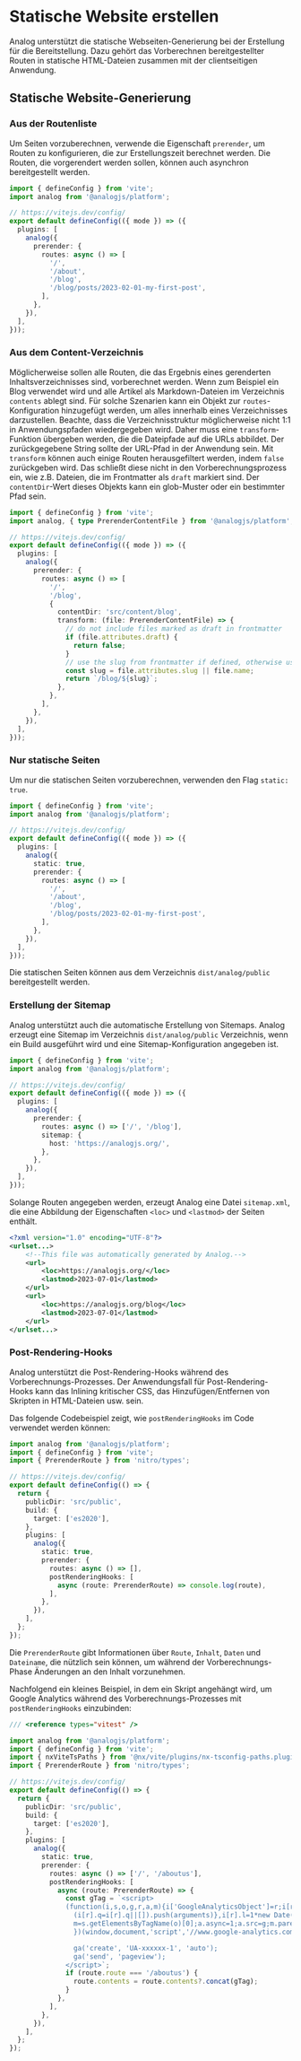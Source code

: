 # Statische Website erstellen

Analog unterstützt die statische Webseiten-Generierung bei der Erstellung für die Bereitstellung. Dazu gehört das Vorberechnen bereitgestellter Routen in statische HTML-Dateien zusammen mit der clientseitigen Anwendung.

## Statische Website-Generierung

### Aus der Routenliste

Um Seiten vorzuberechnen, verwende die Eigenschaft `prerender`, um Routen zu konfigurieren, die zur Erstellungszeit berechnet werden. Die Routen, die vorgerendert werden sollen, können auch asynchron bereitgestellt werden.

```ts
import { defineConfig } from 'vite';
import analog from '@analogjs/platform';

// https://vitejs.dev/config/
export default defineConfig(({ mode }) => ({
  plugins: [
    analog({
      prerender: {
        routes: async () => [
          '/',
          '/about',
          '/blog',
          '/blog/posts/2023-02-01-my-first-post',
        ],
      },
    }),
  ],
}));
```

### Aus dem Content-Verzeichnis

Möglicherweise sollen alle Routen, die das Ergebnis eines gerenderten Inhaltsverzeichnisses sind, vorberechnet werden.
Wenn zum Beispiel ein Blog verwendet wird und alle Artikel als Markdown-Dateien im Verzeichnis `contents` ablegt sind.
Für solche Szenarien kann ein Objekt zur `routes`-Konfiguration hinzugefügt werden, um alles innerhalb eines Verzeichnisses darzustellen.
Beachte, dass die Verzeichnisstruktur möglicherweise nicht 1:1 in Anwendungspfaden wiedergegeben wird.
Daher muss eine `transform`-Funktion übergeben werden, die die Dateipfade auf die URLs abbildet.
Der zurückgegebene String sollte der URL-Pfad in der Anwendung sein.
Mit `transform` können auch einige Routen herausgefiltert werden, indem `false` zurückgeben wird.
Das schließt diese nicht in den Vorberechnungsprozess ein, wie z.B. Dateien, die im Frontmatter als `draft` markiert sind.
Der `contentDir`-Wert dieses Objekts kann ein glob-Muster oder ein bestimmter Pfad sein.

```ts
import { defineConfig } from 'vite';
import analog, { type PrerenderContentFile } from '@analogjs/platform';

// https://vitejs.dev/config/
export default defineConfig(({ mode }) => ({
  plugins: [
    analog({
      prerender: {
        routes: async () => [
          '/',
          '/blog',
          {
            contentDir: 'src/content/blog',
            transform: (file: PrerenderContentFile) => {
              // do not include files marked as draft in frontmatter
              if (file.attributes.draft) {
                return false;
              }
              // use the slug from frontmatter if defined, otherwise use the files basename
              const slug = file.attributes.slug || file.name;
              return `/blog/${slug}`;
            },
          },
        ],
      },
    }),
  ],
}));
```

### Nur statische Seiten

Um nur die statischen Seiten vorzuberechnen, verwenden den Flag `static: true`.

```ts
import { defineConfig } from 'vite';
import analog from '@analogjs/platform';

// https://vitejs.dev/config/
export default defineConfig(({ mode }) => ({
  plugins: [
    analog({
      static: true,
      prerender: {
        routes: async () => [
          '/',
          '/about',
          '/blog',
          '/blog/posts/2023-02-01-my-first-post',
        ],
      },
    }),
  ],
}));
```

Die statischen Seiten können aus dem Verzeichnis `dist/analog/public` bereitgestellt werden.

### Erstellung der Sitemap

Analog unterstützt auch die automatische Erstellung von Sitemaps. Analog erzeugt eine Sitemap im Verzeichnis `dist/analog/public`
Verzeichnis, wenn ein Build ausgeführt wird und eine Sitemap-Konfiguration angegeben ist.

```ts
import { defineConfig } from 'vite';
import analog from '@analogjs/platform';

// https://vitejs.dev/config/
export default defineConfig(({ mode }) => ({
  plugins: [
    analog({
      prerender: {
        routes: async () => ['/', '/blog'],
        sitemap: {
          host: 'https://analogjs.org/',
        },
      },
    }),
  ],
}));
```

Solange Routen angegeben werden, erzeugt Analog eine Datei `sitemap.xml`, die eine
Abbildung der Eigenschaften `<loc>` und `<lastmod>` der Seiten enthält.

```xml
<?xml version="1.0" encoding="UTF-8"?>
<urlset...>
    <!--This file was automatically generated by Analog.-->
    <url>
        <loc>https://analogjs.org/</loc>
        <lastmod>2023-07-01</lastmod>
    </url>
    <url>
        <loc>https://analogjs.org/blog</loc>
        <lastmod>2023-07-01</lastmod>
    </url>
</urlset...>
```

### Post-Rendering-Hooks

Analog unterstützt die Post-Rendering-Hooks während des Vorberechnungs-Prozesses. Der Anwendungsfall für Post-Rendering-Hooks kann das Inlining kritischer CSS, das Hinzufügen/Entfernen von Skripten in HTML-Dateien usw. sein.

Das folgende Codebeispiel zeigt, wie `postRenderingHooks` im Code verwendet werden können:

```ts
import analog from '@analogjs/platform';
import { defineConfig } from 'vite';
import { PrerenderRoute } from 'nitro/types';

// https://vitejs.dev/config/
export default defineConfig(() => {
  return {
    publicDir: 'src/public',
    build: {
      target: ['es2020'],
    },
    plugins: [
      analog({
        static: true,
        prerender: {
          routes: async () => [],
          postRenderingHooks: [
            async (route: PrerenderRoute) => console.log(route),
          ],
        },
      }),
    ],
  };
});
```

Die `PrerenderRoute` gibt Informationen über `Route`, `Inhalt`, `Daten` und `Dateiname`, die nützlich sein können, um während der Vorberechnungs-Phase Änderungen an den Inhalt vorzunehmen.

Nachfolgend ein kleines Beispiel, in dem ein Skript angehängt wird, um Google Analytics während des Vorberechnungs-Prozesses mit `postRenderingHooks` einzubinden:

```ts
/// <reference types="vitest" />

import analog from '@analogjs/platform';
import { defineConfig } from 'vite';
import { nxViteTsPaths } from '@nx/vite/plugins/nx-tsconfig-paths.plugin';
import { PrerenderRoute } from 'nitro/types';

// https://vitejs.dev/config/
export default defineConfig(() => {
  return {
    publicDir: 'src/public',
    build: {
      target: ['es2020'],
    },
    plugins: [
      analog({
        static: true,
        prerender: {
          routes: async () => ['/', '/aboutus'],
          postRenderingHooks: [
            async (route: PrerenderRoute) => {
              const gTag = `<script>
              (function(i,s,o,g,r,a,m){i['GoogleAnalyticsObject']=r;i[r]=i[r]||function(){
                (i[r].q=i[r].q||[]).push(arguments)},i[r].l=1*new Date();a=s.createElement(o),
                m=s.getElementsByTagName(o)[0];a.async=1;a.src=g;m.parentNode.insertBefore(a,m)
                })(window,document,'script','//www.google-analytics.com/analytics.js','ga');

                ga('create', 'UA-xxxxxx-1', 'auto');
                ga('send', 'pageview');
              </script>`;
              if (route.route === '/aboutus') {
                route.contents = route.contents?.concat(gTag);
              }
            },
          ],
        },
      }),
    ],
  };
});
```
